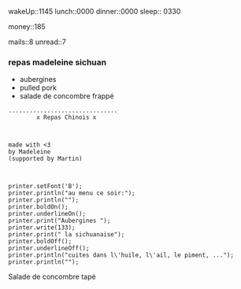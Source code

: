 wakeUp::1145
lunch::0000
dinner::0000
sleep:: 0330

money::185

mails::8
unread::7


### repas madeleine sichuan

* aubergines 
* pulled pork
* salade de concombre frappé

```
...............................
        x Repas Chinois x



made with <3
by Madeleine
(supported by Martin)



printer.setFont('B');
printer.println("au menu ce soir:");
printer.println("");
printer.boldOn();
printer.underlineOn();
printer.print("Aubergines ");
printer.write(133);
printer.print(" la sichuanaise");
printer.boldOff();
printer.underlineOff();
printer.println("cuites dans l\'huile, l\'ail, le piment, ...");
printer.println("");
```


Salade de concombre tapé

